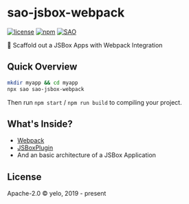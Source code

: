 # sao-jsbox-webpack

[![license](https://img.shields.io/github/license/imyelo/sao-jsbox-webpack.svg?style=flat-square)](./LICENSE)
[![npm](https://img.shields.io/npm/v/sao-jsbox-webpack.svg?style=flat-square)](https://www.npmjs.com/package/sao-jsbox-webpack)
[![SAO](https://img.shields.io/badge/%E2%9A%94%EF%B8%8F%20SAO-jsbox--webpack-ff69b4.svg?style=flat-square)](https://sao.js.org/)

:truck: Scaffold out a JSBox Apps with Webpack Integration

## Quick Overview
```bash
mkdir myapp && cd myapp
npx sao sao-jsbox-webpack
```

Then run `npm start` / `npm run build` to compiling your project.

## What's Inside?
- [Webpack](https://webpack.js.org)
- [JSBoxPlugin](https://github.com/imyelo/jsbox-webpack-plugin)
- And an basic architecture of a JSBox Application

## License
Apache-2.0 &copy; yelo, 2019 - present
